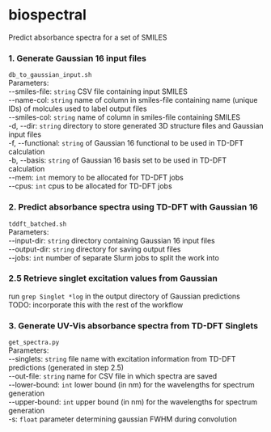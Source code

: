 # biospectral

Predict absorbance spectra for a set of SMILES

### 1. Generate Gaussian 16 input files 
`db_to_gaussian_input.sh`\
Parameters:\
--smiles-file: `string` CSV file containing input SMILES\
--name-col: `string` name of column in smiles-file containing name (unique IDs) of molcules used to label output files\
--smiles-col: `string` name of column in smiles-file containing SMILES\
-d, --dir: `string` directory to store generated 3D structure files and Gaussian input files\
-f, --functional: `string` of Gaussian 16 functional to be used in TD-DFT calculation\
-b, --basis: `string` of Gaussian 16 basis set to be used in TD-DFT calculation\
--mem: `int` memory to be allocated for TD-DFT jobs\
--cpus: `int` cpus to be allocated for TD-DFT jobs
 
### 2. Predict absorbance spectra using TD-DFT with Gaussian 16
`tddft_batched.sh`\
Parameters:\
--input-dir: `string` directory containing Gaussian 16 input files\
--output-dir: `string` directory for saving output files\
--jobs: `int` number of separate Slurm jobs to split the work into

### 2.5 Retrieve singlet excitation values from Gaussian 
run    `grep Singlet *log` in the output directory of Gaussian predictions\
TODO: incorporate this with the rest of the workflow

### 3. Generate UV-Vis absorbance spectra from TD-DFT Singlets
`get_spectra.py`\
Parameters:\
--singlets: `string` file name with excitation information from TD-DFT predictions (generated in step 2.5)\
--out-file: `string` name for CSV file in which spectra are saved\
--lower-bound: `int` lower bound (in nm) for the wavelengths for spectrum generation\
--upper-bound: `int` upper bound (in nm) for the wavelengths for spectrum generation\
-s: `float` parameter determining gaussian FWHM during convolution
